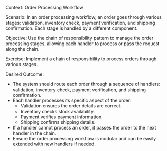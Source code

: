 Context: Order Processing Workflow

Scenario:
In an order processing workflow, an order goes through various stages: validation, inventory check, payment verification, and shipping confirmation. Each stage is handled by a different component.

Objective:
Use the chain of responsibility pattern to manage the order processing stages, allowing each handler to process or pass the request along the chain.

Exercise:
Implement a chain of responsibility to process orders through various stages.

Desired Outcome:
- The system should route each order through a sequence of handlers: validation, inventory check, payment verification, and shipping confirmation.
- Each handler processes its specific aspect of the order:
  - Validation ensures the order details are correct.
  - Inventory checks stock availability.
  - Payment verifies payment information.
  - Shipping confirms shipping details.
- If a handler cannot process an order, it passes the order to the next handler in the chain.
- Ensure the order processing workflow is modular and can be easily extended with new handlers if needed.